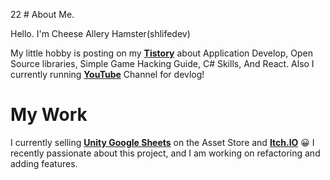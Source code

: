 22 # About Me.
 
Hello. I'm Cheese Allery Hamster(shlifedev)

My little hobby is posting on my **[Tistory](https://shlifedev.tistory.com/)** about Application Develop, Open Source libraries, Simple Game Hacking Guide, C# Skills, And React. Also I currently running **[YouTube](https://bit.ly/shlifedev-youtube)** Channel for devlog!
 
 # My Work
  
 I currently selling **[Unity Google Sheets](https://bit.ly/UGS-Document)** on the Asset Store and **[Itch.IO](https://shlifedev.itch.io/unitygooglesheets)** 😀 I recently passionate about this project, and I am working on refactoring and adding features.

 
 
